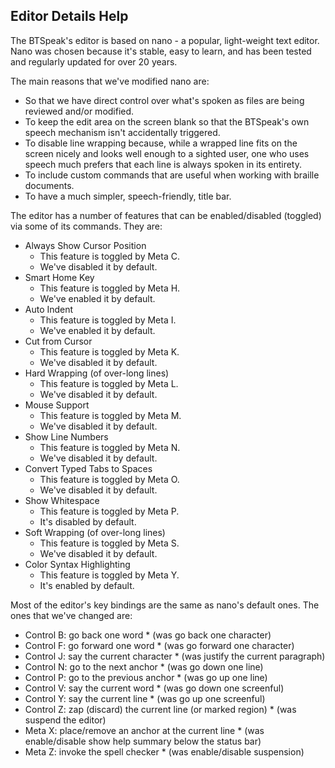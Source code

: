 ## Editor Details Help

The BTSpeak's editor is based on nano - a popular, light-weight text editor.
Nano was chosen because it's stable, easy to learn, and has been tested and regularly updated for over 20 years.

The main reasons that we've modified nano are:
  * So that we have direct control over what's spoken as files are being reviewed and/or modified.
  * To keep the edit area on the screen blank so that the BTSpeak's own speech mechanism isn't accidentally triggered.
  * To disable line wrapping because, while a wrapped line fits on the screen nicely and looks well enough to a sighted user, one who uses speech much prefers that each line is always spoken in its entirety.
  * To include custom commands that are useful when working with braille documents.
  * To have a much simpler, speech-friendly, title bar.

The editor has a number of features that can be enabled/disabled (toggled) via some of its commands.
They are:
  * Always Show Cursor Position
    * This feature is toggled by Meta C.
    * We've disabled it by default.
  * Smart Home Key
    * This feature is toggled by Meta H.
    * We've enabled it by default.
  * Auto Indent
    * This feature is toggled by Meta I.
    * We've enabled it by default.
  * Cut from Cursor
    * This feature is toggled by Meta K.
    * We've disabled it by default.
  * Hard Wrapping (of over-long lines)
    * This feature is toggled by Meta L.
    * We've disabled it by default.
  * Mouse Support
    * This feature is toggled by Meta M.
    * We've disabled it by default.
  * Show Line Numbers
    * This feature is toggled by Meta N.
    * We've disabled it by default.
  * Convert Typed Tabs to Spaces
    * This feature is toggled by Meta O.
    * We've disabled it by default.
  * Show Whitespace
    * This feature is toggled by Meta P.
    * It's disabled by default.
  * Soft Wrapping (of over-long lines)
    * This feature is toggled by Meta S.
    * We've disabled it by default.
  * Color Syntax Highlighting
    * This feature is toggled by Meta Y.
    * It's enabled by default.

Most of the editor's key bindings are the same as nano's default ones.
The ones that we've changed are:
  * Control B: go back one word
             * (was go back one character)
  * Control F: go forward one word
             * (was go forward one character)
  * Control J: say the current character
             * (was justify the current paragraph)
  * Control N: go to the next anchor
             * (was go down one line)
  * Control P: go to the previous anchor
             * (was go up one line)
  * Control V: say the current word
             * (was go down one screenful)
  * Control Y: say the current line
             * (was go up one screenful)
  * Control Z: zap (discard) the current line (or marked region)
             * (was suspend the editor)
  * Meta X: place/remove an anchor at the current line
          * (was enable/disable show help summary below the status bar)
  * Meta Z: invoke the spell checker
          * (was enable/disable suspension)

